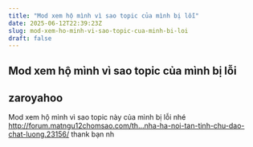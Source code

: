 ```yaml
---
title: "Mod xem hộ mình vì sao topic của mình bị lỗi"
date: 2025-06-12T22:39:23Z
slug: mod-xem-ho-minh-vi-sao-topic-cua-minh-bi-loi
draft: false
---
```


## Mod xem hộ mình vì sao topic của mình bị lỗi

## zaroyahoo

Mod xem hộ mình vì sao topic này của mình bị lỗi nhé
http://forum.matngu12chomsao.com/th...nha-ha-noi-tan-tinh-chu-dao-chat-luong.23156/
thank bạn nh